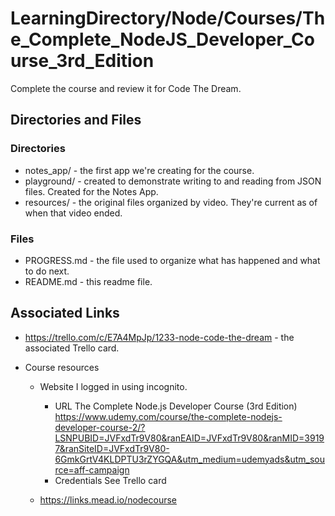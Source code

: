 # LearningDirectory/Node/Courses/The_Complete_NodeJS_Developer_Course_3rd_Edition

Complete the course and review it for Code The Dream.

## Directories and Files

### Directories

* notes_app/ - the first app we're creating for the course.
* playground/ - created to demonstrate writing to and reading from JSON files. Created for the Notes App.
* resources/ - the original files organized by video. They're current as of when that video ended.

### Files

* PROGRESS.md - the file used to organize what has happened and what to do next.
* README.md - this readme file.

## Associated Links

* https://trello.com/c/E7A4MpJp/1233-node-code-the-dream - the associated Trello card.

* Course resources
    * Website
I logged in using incognito.
        * URL
The Complete Node.js Developer Course (3rd Edition)
https://www.udemy.com/course/the-complete-nodejs-developer-course-2/?LSNPUBID=JVFxdTr9V80&ranEAID=JVFxdTr9V80&ranMID=39197&ranSiteID=JVFxdTr9V80-6GmkGrtV4KLDPTU3rZYGQA&utm_medium=udemyads&utm_source=aff-campaign
        * Credentials
See Trello card

    * https://links.mead.io/nodecourse